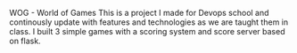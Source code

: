WOG - World of Games
This is a project I made for Devops school and continously update with features and technologies as we are taught them in class.
I built 3 simple games with a scoring system and score server based on flask.
